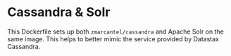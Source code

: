 # Cassandra & Solr

This Dockerfile sets up both `zmarcantel/cassandra` and Apache Solr on the same image. This helps to better mimic the service provided by Datastax Cassandra.